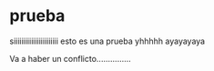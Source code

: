 # prueba

siiiiiiiiiiiiiiiiiiiiiii esto es una prueba
yhhhhh
ayayayaya




Va a haber un conflicto...............

